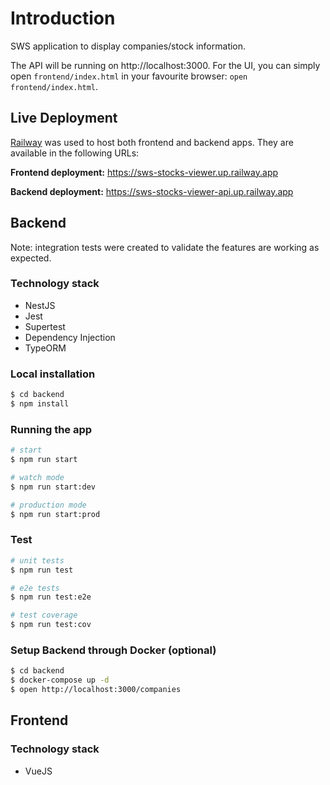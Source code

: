 # Introduction

SWS application to display companies/stock information.

The API will be running on http://localhost:3000. For the UI, you can simply open `frontend/index.html` in your favourite
browser: `open frontend/index.html`.

## Live Deployment

[Railway](https://railway.app) was used to host both frontend and backend apps. They are available in the following URLs:

**Frontend deployment:** https://sws-stocks-viewer.up.railway.app

**Backend deployment:** https://sws-stocks-viewer-api.up.railway.app

## Backend

Note: integration tests were created to validate the features are working as expected.

### Technology stack

- NestJS
- Jest
- Supertest
- Dependency Injection
- TypeORM

### Local installation

```bash
$ cd backend
$ npm install
```

### Running the app

```bash
# start
$ npm run start

# watch mode
$ npm run start:dev

# production mode
$ npm run start:prod
```

### Test

```bash
# unit tests
$ npm run test

# e2e tests
$ npm run test:e2e

# test coverage
$ npm run test:cov
```

### Setup Backend through Docker (optional)

```bash
$ cd backend
$ docker-compose up -d
$ open http://localhost:3000/companies
```

## Frontend

### Technology stack

- VueJS
